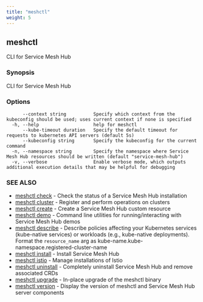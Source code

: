 ```yaml
---
title: "meshctl"
weight: 5
---
```

## meshctl

CLI for Service Mesh Hub

### Synopsis

CLI for Service Mesh Hub

### Options

```
      --context string          Specify which context from the kubeconfig should be used; uses current context if none is specified
  -h, --help                    help for meshctl
      --kube-timeout duration   Specify the default timeout for requests to kubernetes API servers (default 5s)
      --kubeconfig string       Specify the kubeconfig for the current command
  -n, --namespace string        Specify the namespace where Service Mesh Hub resources should be written (default "service-mesh-hub")
  -v, --verbose                 Enable verbose mode, which outputs additional execution details that may be helpful for debugging
```

### SEE ALSO

* [meshctl check](../meshctl_check)	 - Check the status of a Service Mesh Hub installation
* [meshctl cluster](../meshctl_cluster)	 - Register and perform operations on clusters
* [meshctl create](../meshctl_create)	 - Create a Service Mesh Hub custom resource
* [meshctl demo](../meshctl_demo)	 - Command line utilities for running/interacting with Service Mesh Hub demos
* [meshctl describe](../meshctl_describe)	 - Describe policies affecting your Kubernetes services (kube-native services) or workloads (e.g., kube-native deployments). Format the `resource_name` arg as kube-name.kube-namespace.registered-cluster-name
* [meshctl install](../meshctl_install)	 - Install Service Mesh Hub
* [meshctl istio](../meshctl_istio)	 - Manage installations of Istio
* [meshctl uninstall](../meshctl_uninstall)	 - Completely uninstall Service Mesh Hub and remove associated CRDs
* [meshctl upgrade](../meshctl_upgrade)	 - In-place upgrade of the meshctl binary
* [meshctl version](../meshctl_version)	 - Display the version of meshctl and Service Mesh Hub server components

